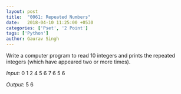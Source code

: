```yaml
---
layout: post
title:  "0061: Repeated Numbers"
date:   2018-04-10 11:25:00 +0530
categories: ['Pset', '2 Point']
tags: ['Python']
author: Gaurav Singh
---
```

Write a computer program to read 10 integers and prints the repeated integers (which have appeared two or more times).

_Input:_ 0 1 2 4 5 6 7 6 5 6

_Output:_ 5 6
